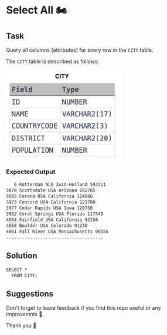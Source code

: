
# Select All 🏍


## Task

Query all columns (attributes) for every row in the ```CITY``` table.

The ```CITY``` table is described as follows:

<img align="center" src="/Images/Select All.png" alt="icon"/>

### Expected Output

```
   6 Rotterdam NLD Zuid-Holland 593321 
3878 Scottsdale USA Arizona 202705 
3965 Corona USA California 124966 
3973 Concord USA California 121780 
3977 Cedar Rapids USA Iowa 120758 
3982 Coral Springs USA Florida 117549 
4054 Fairfield USA California 92256 
4058 Boulder USA Colorado 91238 
4061 Fall River USA Massachusetts 90555 
.....................................
```

## Solution

```
SELECT *
  FROM CITY;
```

## Suggestions
Don't forget to leave feedback if you find this repo useful or any improvemnts 💞.

Thank you 🧡
